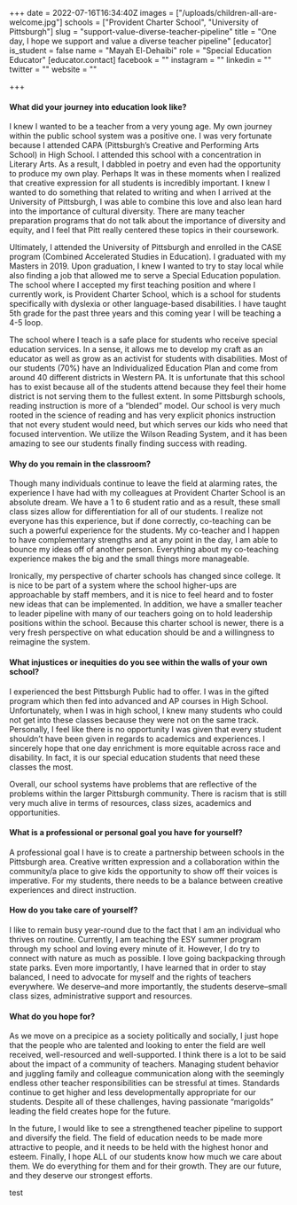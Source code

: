 +++
date = 2022-07-16T16:34:40Z
images = ["/uploads/children-all-are-welcome.jpg"]
schools = ["Provident Charter School", "University of Pittsburgh"]
slug = "support-value-diverse-teacher-pipeline"
title = "One day, I hope we support and value a diverse teacher pipeline"
[educator]
is_student = false
name = "Mayah El-Dehaibi"
role = "Special Education Educator"
[educator.contact]
facebook = ""
instagram = ""
linkedin = ""
twitter = ""
website = ""

+++
#### What did your journey into education look like?

I knew I wanted to be a teacher from a very young age. My own journey within the public school system was a positive one. I was very fortunate because I attended CAPA (Pittsburgh’s Creative and Performing Arts School)  in High School. I attended this school with a concentration in Literary Arts. As a result, I dabbled in poetry and even had the opportunity to produce my own play. Perhaps It was in these moments when I realized that creative expression for all students is incredibly important. I knew I wanted to do something that related to writing and when I arrived at the University of Pittsburgh, I was able to combine this love and also lean hard into the importance of cultural diversity. There are many teacher preparation programs that do not talk about the importance of diversity and equity, and I feel that Pitt really centered these topics in their coursework.

Ultimately, I attended the University of Pittsburgh and enrolled in the CASE program (Combined Accelerated Studies in Education). I graduated with my Masters in 2019. Upon graduation, I knew I wanted to try to stay local while also finding a job that allowed me to serve a Special Education population. The school where I accepted my first teaching position and where I currently work, is Provident Charter School, which is a school for students specifically with dyslexia or other language-based disabilities. I have taught 5th grade for the past three years and this coming year I will be teaching a 4-5 loop.

The school where I teach is a safe place for students who receive special education services. In a sense, it allows me to develop my craft as an educator as well as grow as an activist for students with disabilities.  Most of our students (70%) have an Individualized Education Plan and come from around 40 different districts in Western PA.  It is unfortunate that this school has to exist because all of the students attend because they feel their home district is not serving them to the fullest extent.  In some Pittsburgh schools, reading instruction is more of a “blended” model. Our school is very much rooted in the science of reading and has very explicit phonics instruction that not every student would need, but which serves our kids who need that focused intervention. We utilize the Wilson Reading System, and it has been amazing to see our students finally finding success with reading.

#### Why do you remain in the classroom?

Though many individuals continue to leave the field at alarming rates, the experience I have had with my colleagues at Provident Charter School is an absolute dream. We have a 1 to 6 student ratio and as a result, these small class sizes allow for differentiation for all of our students. I realize not everyone has this experience, but if done correctly, co-teaching can be such a powerful experience for the students. My co-teacher and I happen to have complementary strengths and at any point in the day, I am able to bounce my ideas off of another person. Everything about my co-teaching experience makes the big and the small things more manageable.

Ironically, my perspective of charter schools has changed since college. It is nice to be part of a system where the school higher-ups are approachable by staff members, and it is nice to feel heard and to foster new ideas that can be implemented. In addition, we have a smaller teacher to leader pipeline with many of our teachers going on to hold leadership positions within the school. Because this charter school is newer, there is a very fresh perspective on what education should be and a willingness to reimagine the system.

#### What injustices or inequities do you see within the walls of your own school?

I experienced the best Pittsburgh Public had to offer. I was in the gifted program which then fed into advanced and AP courses in High School. Unfortunately, when I was in high school, I knew many students who could not get into these classes because they were not on the same track. Personally, I feel like there is no opportunity I was given that every student shouldn’t have been given in regards to academics and experiences. I sincerely hope that one day enrichment is more equitable across race and disability. In fact, it is our special education students that need these classes the most.

Overall, our school systems have problems that are reflective of the problems within the larger Pittsburgh community. There is racism that is still very much alive in terms of resources, class sizes, academics and opportunities.

#### What is a professional or personal goal you have for yourself?

A professional goal I have is to create a  partnership between schools in the Pittsburgh area. Creative written expression and a collaboration within the community/a place to give kids the opportunity to show off their voices is imperative. For my students, there needs to be a balance between creative experiences and direct instruction.

#### How do you take care of yourself?

I like to remain busy year-round due to the fact that I am an individual who thrives on routine. Currently, I am teaching the ESY summer program through my school and loving every minute of it. However, I do try to connect with nature as much as possible. I love going backpacking through state parks. Even more importantly, I have learned that in order to stay balanced, I need to advocate for myself and the rights of teachers everywhere. We deserve–and more importantly, the students deserve–small class sizes, administrative support and resources.

#### What do you hope for?

As we move on a precipice as a society politically and socially, I just hope that the people who are talented and looking to enter the field are well received, well-resourced and well-supported. I think there is a lot to be said about the impact of a community of teachers. Managing student behavior and juggling family and colleague communication along with the seemingly endless other teacher responsibilities can be stressful at times. Standards continue to get higher and less developmentally appropriate for our students. Despite all of these challenges, having passionate “marigolds” leading the field creates hope for the future.

In the future, I would like to see a strengthened teacher pipeline to support and diversify the field.  The field of education needs to be made more attractive to people, and it needs to be held with the highest honor and esteem. Finally, I hope ALL of our students know how much we care about them. We do everything for them and for their growth. They are our future, and they deserve our strongest efforts.

test